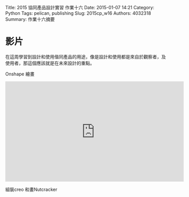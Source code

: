 Title: 2015 協同產品設計實習 作業十六
Date: 2015-01-07 14:21
Category: Python
Tags: pelican, publishing
Slug: 2015cp_w16
Authors: 4032318
Summary: 作業十六摘要


影片
============

在這周學習到設計和使用偕同產品的用途，像是設計和使用都是來自於觀察者，及使用者，那這個應該就是在未來設計的重點。

Onshape 繪畫

<iframe width="560" height="315" src="https://www.youtube.com/embed/kd51QZzei1Y" frameborder="0" allowfullscreen></iframe>

組裝creo 和畫Nutcracker




